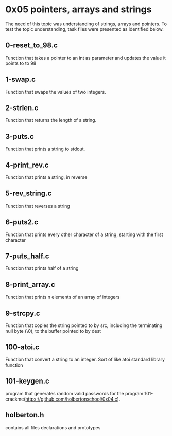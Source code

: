 # 0x05 pointers, arrays and strings
The need of this topic was understanding of strings, arrays and pointers. To test the topic understanding, task files were presented as identified below.
## 0-reset_to_98.c
Function that takes a pointer to an int as parameter and updates the value it points to to 98
## 1-swap.c
Function that swaps the values of two integers.
## 2-strlen.c
Function that returns the length of a string.
## 3-puts.c
Function that prints a string to stdout.
## 4-print_rev.c
Function that prints a string, in reverse
## 5-rev_string.c
Function that reverses a string
## 6-puts2.c
Function that prints every other character of a string, starting with the first character
## 7-puts_half.c
Function that prints half of a string
## 8-print_array.c
Function that prints n elements of an array of integers
## 9-strcpy.c
Function that copies the string pointed to by src, including the terminating null byte (\0), to the buffer pointed to by dest
## 100-atoi.c
Function that convert a string to an integer. Sort of like atoi standard library function
## 101-keygen.c
program that generates random valid passwords for the program 101-crackme(https://github.com/holbertonschool/0x04.c).
## holberton.h
contains all files declarations and prototypes
